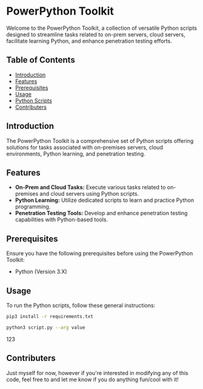 # PowerPython Toolkit

Welcome to the PowerPython Toolkit, a collection of versatile Python scripts designed to streamline tasks related to on-prem servers, cloud servers, facilitate learning Python, and enhance penetration testing efforts.

## Table of Contents

- [Introduction](#introduction)
- [Features](#features)
- [Prerequisites](#prerequisites)
- [Usage](#usage)
- [Python Scripts](#python-scripts)
- [Contributers](#contributers)


## Introduction

The PowerPython Toolkit is a comprehensive set of Python scripts offering solutions for tasks associated with on-premises servers, cloud environments, Python learning, and penetration testing.

## Features

- **On-Prem and Cloud Tasks:** Execute various tasks related to on-premises and cloud servers using Python scripts.
- **Python Learning:** Utilize dedicated scripts to learn and practice Python programming.
- **Penetration Testing Tools:** Develop and enhance penetration testing capabilities with Python-based tools.

## Prerequisites

Ensure you have the following prerequisites before using the PowerPython Toolkit:

- Python (Version 3.X)

## Usage

To run the Python scripts, follow these general instructions:

```bash
pip3 install -r requirements.txt

python3 script.py --arg value
```
123
## Contributers
Just myself for now, however if you're interested in modifying any of this code, feel free to and let me know if you do anything fun/cool with it!
